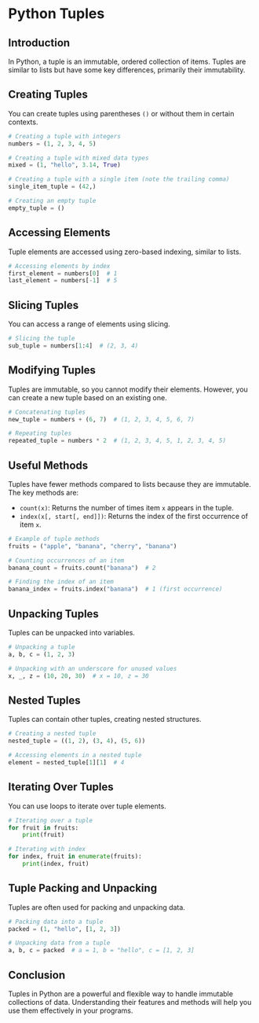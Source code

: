 # Python Tuples

## Introduction

In Python, a tuple is an immutable, ordered collection of items. Tuples are similar to lists but have some key differences, primarily their immutability.

## Creating Tuples

You can create tuples using parentheses `()` or without them in certain contexts.

```python
# Creating a tuple with integers
numbers = (1, 2, 3, 4, 5)

# Creating a tuple with mixed data types
mixed = (1, "hello", 3.14, True)

# Creating a tuple with a single item (note the trailing comma)
single_item_tuple = (42,)

# Creating an empty tuple
empty_tuple = ()
```

## Accessing Elements

Tuple elements are accessed using zero-based indexing, similar to lists.

```python
# Accessing elements by index
first_element = numbers[0]  # 1
last_element = numbers[-1]  # 5
```

## Slicing Tuples

You can access a range of elements using slicing.

```python
# Slicing the tuple
sub_tuple = numbers[1:4]  # (2, 3, 4)
```

## Modifying Tuples

Tuples are immutable, so you cannot modify their elements. However, you can create a new tuple based on an existing one.

```python
# Concatenating tuples
new_tuple = numbers + (6, 7)  # (1, 2, 3, 4, 5, 6, 7)

# Repeating tuples
repeated_tuple = numbers * 2  # (1, 2, 3, 4, 5, 1, 2, 3, 4, 5)
```

## Useful Methods

Tuples have fewer methods compared to lists because they are immutable. The key methods are:

- `count(x)`: Returns the number of times item `x` appears in the tuple.
- `index(x[, start[, end]])`: Returns the index of the first occurrence of item `x`.

```python
# Example of tuple methods
fruits = ("apple", "banana", "cherry", "banana")

# Counting occurrences of an item
banana_count = fruits.count("banana")  # 2

# Finding the index of an item
banana_index = fruits.index("banana")  # 1 (first occurrence)
```

## Unpacking Tuples

Tuples can be unpacked into variables.

```python
# Unpacking a tuple
a, b, c = (1, 2, 3)

# Unpacking with an underscore for unused values
x, _, z = (10, 20, 30)  # x = 10, z = 30
```

## Nested Tuples

Tuples can contain other tuples, creating nested structures.

```python
# Creating a nested tuple
nested_tuple = ((1, 2), (3, 4), (5, 6))

# Accessing elements in a nested tuple
element = nested_tuple[1][1]  # 4
```

## Iterating Over Tuples

You can use loops to iterate over tuple elements.

```python
# Iterating over a tuple
for fruit in fruits:
    print(fruit)

# Iterating with index
for index, fruit in enumerate(fruits):
    print(index, fruit)
```

## Tuple Packing and Unpacking

Tuples are often used for packing and unpacking data.

```python
# Packing data into a tuple
packed = (1, "hello", [1, 2, 3])

# Unpacking data from a tuple
a, b, c = packed  # a = 1, b = "hello", c = [1, 2, 3]
```

## Conclusion

Tuples in Python are a powerful and flexible way to handle immutable collections of data. Understanding their features and methods will help you use them effectively in your programs.
